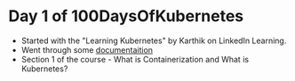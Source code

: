 # Day 1 of 100DaysOfKubernetes

- Started with the "Learning Kubernetes" by Karthik on LinkedIn Learning.
- Went through some [documentaition](https://kubernetes.io/docs/home/)
- Section 1 of the course - What is Containerization and What is Kubernetes?